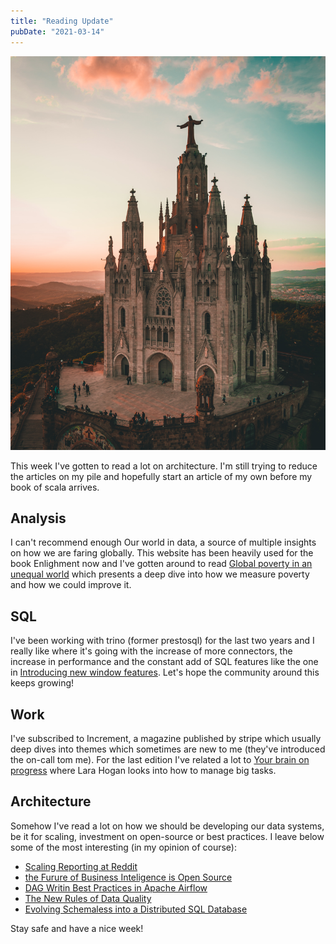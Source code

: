```yaml
---
title: "Reading Update"
pubDate: "2021-03-14"
---
```


![Photo by Biel Morro on Unsplash](./biel-morro-d0xjEv-WJQk-unsplash-1.jpg)

This week I've gotten to read a lot on architecture. I'm still trying to reduce the articles on my pile and hopefully start an article of my own before my book of scala arrives.

## Analysis

I can't recommend enough Our world in data, a source of multiple insights on how we are faring globally. This website has been heavily used for the book Enlighment now and I've gotten around to read [Global poverty in an unequal world](https://ourworldindata.org/higher-poverty-global-line) which presents a deep dive into how we measure poverty and how we could improve it.

## SQL

I've been working with trino (former prestosql) for the last two years and I really like where it's going with the increase of more connectors, the increase in performance and the constant add of SQL features like the one in [Introducing new window features](https://trino.io/blog/2021/03/10/introducing-new-window-features.html). Let's hope the community around this keeps growing!

## Work

I've subscribed to Increment, a magazine published by stripe which usually deep dives into themes which sometimes are new to me (they've introduced the on-call tom me). For the last edition I've related a lot to [Your brain on progress](https://increment.com/reliability/accomplishment-culture/) where Lara Hogan looks into how to manage big tasks.

## Architecture

Somehow I've read a lot on how we should be developing our data systems, be it for scaling, investment on open-source  or best practices. I leave below some of the most interesting (in my opinion of course):

- [Scaling Reporting at Reddit](https://redditblog.com/2021/02/26/scaling-reporting-at-reddit/)
- [the Furure of Business Inteligence is Open Source](https://maximebeauchemin.medium.com/the-future-of-business-intelligence-is-open-source-9b654595773a)
- [DAG Writin Best Practices in Apache Airflow](https://www.astronomer.io/blog/dag-writing-best-practices-in-apache-airflow)
- [The New Rules of Data Quality](https://towardsdatascience.com/the-new-rules-of-data-quality-5e4fdecb9618)
- [Evolving Schemaless into a Distributed SQL Database ](https://eng.uber.com/schemaless-sql-database/)


Stay safe and have a nice week!